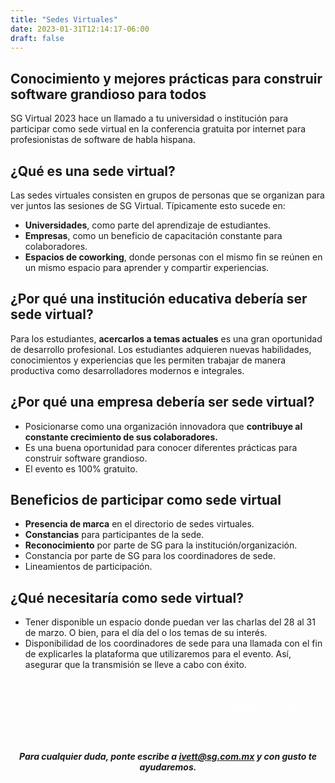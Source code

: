```yaml
---
title: "Sedes Virtuales"
date: 2023-01-31T12:14:17-06:00
draft: false
---
```


## Conocimiento y mejores prácticas para construir software grandioso para todos

SG Virtual 2023 hace un llamado a tu universidad o institución para participar como sede virtual en la conferencia gratuita por internet para profesionistas de software de habla hispana.

## ¿Qué es una sede virtual?

Las sedes virtuales consisten en grupos de personas que se organizan para ver juntos las sesiones de SG Virtual. Típicamente esto sucede en:

* **Universidades**, como parte del aprendizaje de estudiantes.
* **Empresas**, como un beneficio de capacitación constante para colaboradores.
* **Espacios de coworking**, donde personas con el mismo fin se reúnen en un mismo espacio para aprender y compartir experiencias.


## ¿Por qué una institución educativa debería ser sede virtual?

Para los estudiantes, **acercarlos a temas actuales** es una gran oportunidad de desarrollo profesional.  Los estudiantes adquieren nuevas habilidades, conocimientos y experiencias que les permiten trabajar de manera productiva como desarrolladores modernos e integrales.


## ¿Por qué una empresa debería ser sede virtual?

* Posicionarse como una organización innovadora que **contribuye al constante crecimiento de sus colaboradores.**
* Es una buena oportunidad para conocer diferentes prácticas para construir software grandioso.
* El evento es 100% gratuito.


## Beneficios de participar como sede virtual

* **Presencia de marca** en el directorio de sedes virtuales.
* **Constancias** para participantes de la sede.
* **Reconocimiento** por parte de SG para la institución/organización.
* Constancia por parte de SG para los coordinadores de sede.
* Lineamientos de participación.


<h2> ¿Qué necesitaría como sede virtual? </h2>

* Tener disponible un espacio donde puedan ver las charlas del 28 al 31 de marzo. O bien, para el día del o los temas de su interés.
* Disponibilidad de los coordinadores de sede para una llamada con el fin de explicarles la plataforma que utilizaremos para el evento. Así, asegurar que la transmisión se lleve a cabo con éxito.


<br>
<br>
<center>
<a href="https://sg1.run/registrosedeseptiembre" target="_blank" class="btn btn-hero1 btn-rounded" style="color: white; float: right; text-decoration: none;">Quiero registrar una sede virtual</a><center>

<br>
<br><br>
<br>

***Para cualquier duda, ponte escribe a ivett@sg.com.mx y con gusto te ayudaremos.***
